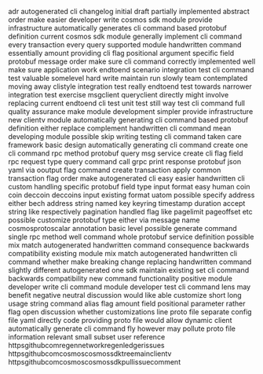 adr autogenerated cli changelog initial draft partially implemented abstract order make easier developer write cosmos sdk module provide infrastructure automatically generates cli command based protobuf definition current cosmos sdk module generally implement cli command every transaction every query supported module handwritten command essentially amount providing cli flag positional argument specific field protobuf message order make sure cli command correctly implemented well make sure application work endtoend scenario integration test cli command test valuable somelevel hard write maintain run slowly team contemplated moving away clistyle integration test really endtoend test towards narrower integration test exercise msgclient queryclient directly might involve replacing current endtoend cli test unit test still way test cli command full quality assurance make module development simpler provide infrastructure new clientv module automatically generating cli command based protobuf definition either replace complement handwritten cli command mean developing module possible skip writing testing cli command taken care framework basic design automatically generating cli command create one cli command rpc method protobuf query msg service create cli flag field rpc request type query command call grpc print response protobuf json yaml via ooutput flag command create transaction apply common transaction flag order make autogenerated cli easy easier handwritten cli custom handling specific protobuf field type input format easy human coin coin deccoin deccoins input existing format uatom possible specify address either bech address string named key keyring timestamp duration accept string like respectively pagination handled flag like pagelimit pageoffset etc possible customize protobuf type either via message name cosmosprotoscalar annotation basic level possible generate command single rpc method well command whole protobuf service definition possible mix match autogenerated handwritten command consequence backwards compatibility existing module mix match autogenerated handwritten cli command whether make breaking change replacing handwritten command slightly different autogenerated one sdk maintain existing set cli command backwards compatibility new command functionality positive module developer write cli command module developer test cli command lens may benefit negative neutral discussion would like able customize short long usage string command alias flag amount field positional parameter rather flag open discussion whether customizations line proto file separate config file yaml directly code providing proto file would allow dynamic client automatically generate cli command fly however may pollute proto file information relevant small subset user reference httpsgithubcomregennetworkregenledgerissues httpsgithubcomcosmoscosmossdktreemainclientv httpsgithubcomcosmoscosmossdkpullissuecomment